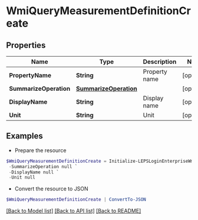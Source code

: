 # WmiQueryMeasurementDefinitionCreate
## Properties

Name | Type | Description | Notes
------------ | ------------- | ------------- | -------------
**PropertyName** | **String** | Property name | [optional] 
**SummarizeOperation** | [**SummarizeOperation**](SummarizeOperation.md) |  | [optional] 
**DisplayName** | **String** | Display name | [optional] 
**Unit** | **String** | Unit | [optional] 

## Examples

- Prepare the resource
```powershell
$WmiQueryMeasurementDefinitionCreate = Initialize-LEPSLoginEnterpriseWmiQueryMeasurementDefinitionCreate  -PropertyName null `
 -SummarizeOperation null `
 -DisplayName null `
 -Unit null
```

- Convert the resource to JSON
```powershell
$WmiQueryMeasurementDefinitionCreate | ConvertTo-JSON
```

[[Back to Model list]](../README.md#documentation-for-models) [[Back to API list]](../README.md#documentation-for-api-endpoints) [[Back to README]](../README.md)

